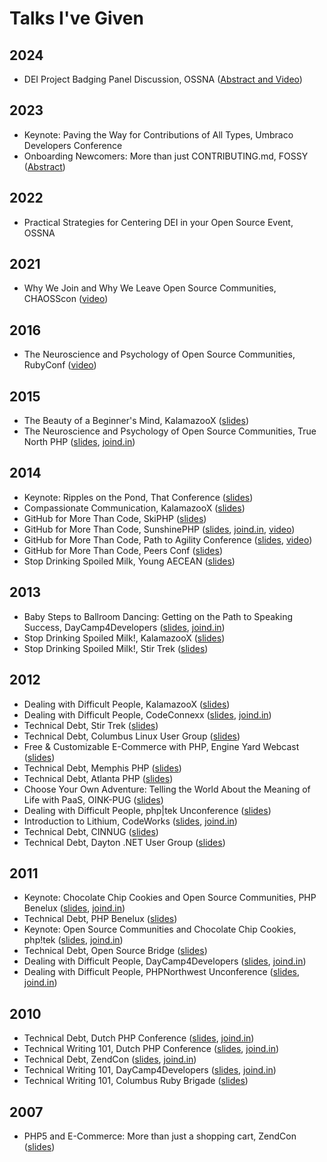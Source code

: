 # Talks I've Given

## 2024
- DEI Project Badging Panel Discussion, OSSNA ([Abstract and Video](https://ossna2024.sched.com/event/1aBPV/panel-discussion-chaoss-dei-project-badging-matt-germonprez-chaoss-university-of-nebraska-at-omaha-elizabeth-barron-eb-technical-consulting-llc-enock-kasaadha-chaoss-emilio-salvador-gitlab-sarah-oyetubo-github))
## 2023
 - Keynote: Paving the Way for Contributions of All Types, Umbraco Developers Conference
 - Onboarding Newcomers: More than just CONTRIBUTING.md, FOSSY ([Abstract](https://2023.fossy.us/schedule/presentation/56/index.html))

## 2022
 - Practical Strategies for Centering DEI in your Open Source Event, OSSNA

## 2021

 - Why We Join and Why We Leave Open Source Communities, CHAOSScon ([video](https://www.youtube.com/watch?v=pP_l2maDy9A))

## 2016

 - The Neuroscience and Psychology of Open Source Communities, RubyConf ([video](http://confreaks.tv/presenters/elizabeth-barron))

## 2015

- The Beauty of a Beginner's Mind, KalamazooX ([slides](https://www.dropbox.com/s/zcjhtdl3pjrysb6/kalamazoox-animated.m4v?dl=0))
- The Neuroscience and Psychology of Open Source Communities, True North PHP ([slides](https://speakerdeck.com/elizabethn/the-neuroscience-and-psychology-of-open-source), [joind.in](https://joind.in/talk/view/15827))

## 2014

- Keynote: Ripples on the Pond, That Conference ([slides](https://speakerdeck.com/elizabethn/ripples-on-the-pond))
- Compassionate Communication, KalamazooX ([slides](https://www.dropbox.com/s/k907htjkfv5jkyo/Compassionate%20Communication.pdf?dl=0))
- GitHub for More Than Code, SkiPHP ([slides](https://speakerdeck.com/elizabethn/github-for-more-than-code))
- GitHub for More Than Code, SunshinePHP ([slides](https://speakerdeck.com/elizabethn/github-for-more-than-code-1), [joind.in](https://joind.in/talk/view/10522), [video](https://www.google.com/url?sa=t&rct=j&q=&esrc=s&source=web&cd=2&cad=rja&uact=8&ved=0CCQQtwIwAWoVChMIu--spPz2xwIVgQg-Ch3ZIABe&url=http%3A%2F%2Fwww.youtube.com%2Fwatch%3Fv%3D2RgF73JPcYk&usg=AFQjCNFx-tWlHKXeukuZWObg1p7ViNIexA&sig2=cu4MUzeFnAkGslpJspGhZg&bvm=bv.102537793,d.cWw))
- GitHub for More Than Code, Path to Agility Conference ([slides](https://speakerdeck.com/elizabethn/github-for-more-than-code-2), [video](https://www.google.com/url?sa=t&rct=j&q=&esrc=s&source=web&cd=6&cad=rja&uact=8&ved=0CDoQFjAFahUKEwi776yk_PbHAhWBCD4KHdkgAF4&url=http%3A%2F%2Fwww.thepathtoagility.com%2Fvideo-elizabeth-naramore-github-for-more-than-just-code%2F&usg=AFQjCNE1Z8S21RslN_v54C3HTifxt2Iepw&sig2=8OO9LR2pFFi_zI9oQlt5zw&bvm=bv.102537793,d.cWw))
- GitHub for More Than Code, Peers Conf ([slides](https://speakerdeck.com/elizabethn/github-for-more-than-code-2))
- Stop Drinking Spoiled Milk, Young AECEAN ([slides](https://speakerdeck.com/elizabethn/stop-drinking-spoiled-milk))


## 2013

- Baby Steps to Ballroom Dancing: Getting on the Path to Speaking Success, DayCamp4Developers ([slides](https://speakerdeck.com/elizabethn/baby-steps-to-ballroom-dancing-getting-on-the-path-to-speaking-success), [joind.in](https://joind.in/talk/view/8407))
- Stop Drinking Spoiled Milk!, KalamazooX ([slides](https://speakerdeck.com/elizabethn/stop-drinking-spoiled-milk))
- Stop Drinking Spoiled Milk!, Stir Trek ([slides](https://speakerdeck.com/elizabethn/stop-drinking-spoiled-milk))

## 2012

- Dealing with Difficult People, KalamazooX ([slides](https://www.dropbox.com/s/3wzsqvtxgjlkvlt/kalamazoox_difficultpeople.key?dl=0))
- Dealing with Difficult People, CodeConnexx ([slides](), [joind.in](https://joind.in/talk/view/7667))
- Technical Debt, Stir Trek ([slides](https://www.dropbox.com/s/9gx4dii6kihj2ri/stirtrek_techdebt.pdf?dl=0))
- Technical Debt, Columbus Linux User Group ([slides](https://www.dropbox.com/s/26o618ocs2l4ibg/COLUG_tech_debt_2012.pdf?dl=0))
- Free & Customizable E-Commerce with PHP, Engine Yard Webcast ([slides](https://www.dropbox.com/s/o0gyigx4qz5xm2q/e-commerce%20webcast.pdf?dl=0))
- Technical Debt, Memphis PHP ([slides](https://www.dropbox.com/s/hkyxqkukkm9pmdu/MemphisPHP_techdebt.key?dl=0))
- Technical Debt, Atlanta PHP ([slides](https://www.dropbox.com/s/hkyxqkukkm9pmdu/MemphisPHP_techdebt.key?dl=0))
- Choose Your Own Adventure: Telling the World About the Meaning of Life with PaaS, OINK-PUG ([slides](https://www.dropbox.com/s/cdbdrteozvi8jbx/oink-pug-engineyardphpcloud.pdf?dl=0))
- Dealing with Difficult People, php|tek Unconference ([slides](https://www.dropbox.com/s/bxioxukvauz7obn/difficultpeople.pdf?dl=0))
- Introduction to Lithium, CodeWorks ([slides](http://www.slideshare.net/enaramore/lithium-14525442), [joind.in](https://joind.in/talk/view/7097))
- Technical Debt, CINNUG ([slides](https://www.dropbox.com/s/nrgy2ieke3fhp33/newtechdebtcinnug.key?dl=0))
- Technical Debt, Dayton .NET User Group ([slides](https://www.dropbox.com/s/nrgy2ieke3fhp33/newtechdebtcinnug.key?dl=0))

## 2011
- Keynote: Chocolate Chip Cookies and Open Source Communities, PHP Benelux ([slides](http://www.slideshare.net/enaramore/open-source-communities-php-benelux-keynote), [joind.in](https://joind.in/talk/view/2499))
- Technical Debt, PHP Benelux ([slides](http://www.slideshare.net/enaramore/technical-debt-phpbenelux))
- Keynote: Open Source Communities and Chocolate Chip Cookies, php!tek ([slides](http://www.slideshare.net/enaramore/open-source-communities-php-benelux-keynote), [joind.in](https://joind.in/talk/view/3418))
- Technical Debt, Open Source Bridge ([slides](http://www.slideshare.net/enaramore/technical-debt-osbridge))
- Dealing with Difficult People, DayCamp4Developers ([slides](https://www.dropbox.com/s/6z2clkfqf5r39ul/daycamp4devs_difficultpeople.key?dl=0), [joind.in](https://joind.in/talk/view/3800))
- Dealing with Difficult People, PHPNorthwest Unconference ([slides](https://www.dropbox.com/s/6z2clkfqf5r39ul/daycamp4devs_difficultpeople.key?dl=0), [joind.in](https://joind.in/talk/view/3818))

## 2010
- Technical Debt, Dutch PHP Conference ([slides](http://naramore.net/slides/DPC10-techdebt.pdf), [joind.in](https://joind.in/talk/view/1536))
- Technical Writing 101, Dutch PHP Conference ([slides](http://naramore.net/slides/DPC10-tech-writing.pdf), [joind.in](https://joind.in/talk/view/1558))
- Technical Debt, ZendCon ([slides](http://www.slideshare.net/enaramore/zend-con-presentation-techdebt), [joind.in](https://joind.in/talk/view/2246))
- Technical Writing 101, DayCamp4Developers ([slides](http://naramore.net/slides/DPC10-tech-writing.pdf), [joind.in](https://joind.in/talk/view/2343))
- Technical Writing 101, Columbus Ruby Brigade ([slides](https://www.dropbox.com/s/coq1ao5bkumqk3n/CRB10-tech-writing-101.odp?dl=0))

## 2007
- PHP5 and E-Commerce: More than just a shopping cart, ZendCon ([slides](http://naramore.net/slides/ZendCon_07.odp))

